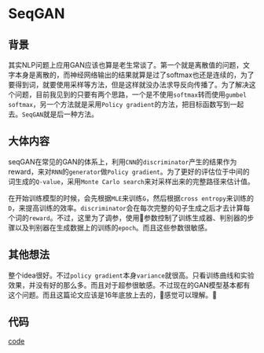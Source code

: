 # SeqGAN

## 背景

其实NLP问题上应用GAN应该也算是老生常谈了。第一个就是离散值的问题，文字本身是离散的，而神经网络输出的结果就算是过了softmax也还是连续的，为了要得到词，就要使用采样等方法，但是这样就没办法求导反向传播了。为了解决这个问题，目前我见到的只要有两个思路，一个是不使用`softmax`转而使用`gumbel softmax`，另一个方法就是采用`Policy gradient`的方法，把目标函数写到一起去。`SeqGAN`就是后一种方法。

## 大体内容

seqGAN在常见的GAN的体系上，利用`CNN`的`discriminator`产生的结果作为reward，来对`RNN`的`generator`做`Policy gradient`。为了更好的评估位于中间的词生成的`Q-value`，采用`Monte Carlo search`来对采样出来的完整路径来估计值。

在开始训练模型的时候，会先根据`MLE`来训练`G`，然后根据`cross entropy`来训练的`D`，来提高训练的效率。`discriminator`会在每次完整的句子生成之后才去计算每个词的`reward`。不过，这里为了调参，使用参数控制了训练生成器、判别器的步骤以及判别器在生成数据上的训练的`epoch`。而且这些参数很敏感。

## 其他想法

整个idea很好。不过`policy gradient`本身`variance`就很高。只看训练曲线和实验效果，并没有好的那么多。而且对于超参很敏感。不过现在的GAN模型基本都有这个问题。而且这篇论文应该是16年底放上去的，感觉可以理解。


## 代码

[code](https://github.com/LantaoYu/SeqGAN)